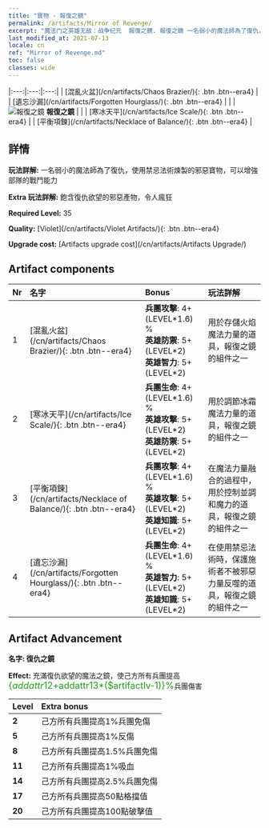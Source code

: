 ```yaml
---
title: "寶物 - 報復之鏡"
permalink: /artifacts/Mirror of Revenge/
excerpt: "魔法门之英雄无敌：战争纪元  報復之鏡. 報復之鏡 一名弱小的魔法師為了復仇，使用禁忌法術煉製的邪惡寶物，可以增強部隊的戰鬥能力"
last_modified_at: 2021-07-13
locale: cn
ref: "Mirror of Revenge.md"
toc: false
classes: wide
---
```


  |:---:|:---:|:---:| 
  |  [混亂火盆](/cn/artifacts/Chaos Brazier/){: .btn .btn--era4} |   |  [遺忘沙漏](/cn/artifacts/Forgotten Hourglass/){: .btn .btn--era4} | 
  |   | ![報復之鏡](/images/t/icon_artifact_35.png) **報復之鏡** |  | 
  |  [寒冰天平](/cn/artifacts/Ice Scale/){: .btn .btn--era4} |   |  [平衡項鍊](/cn/artifacts/Necklace of Balance/){: .btn .btn--era4} | 


## 詳情

 **玩法詳解:** 一名弱小的魔法師為了復仇，使用禁忌法術煉製的邪惡寶物，可以增強部隊的戰鬥能力

 **Extra 玩法詳解:** 飽含復仇欲望的邪惡產物，令人瘋狂

 **Required Level:** 35

 **Quality:** [Violet](/cn/artifacts/Violet Artifacts/){: .btn .btn--era4}

 **Upgrade cost:** [Artifacts upgrade cost](/cn/artifacts/Artifacts Upgrade/)



## Artifact components

  | Nr |    名字    |   Bonus | 玩法詳解 | 
  |:---|:-----------|:--------|:------------| 
  | 1 | [混亂火盆](/cn/artifacts/Chaos Brazier/){: .btn .btn--era4} | **兵團攻擊**: 4+(LEVEL\*1.6) %<br/>**英雄防禦**: 5+(LEVEL\*2)<br/>**英雄智力**: 5+(LEVEL\*2) | 用於存儲火焰魔法力量的道具，報復之鏡的組件之一 | 
  | 2 | [寒冰天平](/cn/artifacts/Ice Scale/){: .btn .btn--era4} | **兵團生命**: 4+(LEVEL\*1.6) %<br/>**英雄攻擊**: 5+(LEVEL\*2)<br/>**英雄防禦**: 5+(LEVEL\*2) | 用於調節冰霜魔法力量的道具，報復之鏡的組件之一 | 
  | 3 | [平衡項鍊](/cn/artifacts/Necklace of Balance/){: .btn .btn--era4} | **兵團攻擊**: 4+(LEVEL\*1.6) %<br/>**英雄攻擊**: 5+(LEVEL\*2)<br/>**英雄知識**: 5+(LEVEL\*2) | 在魔法力量融合的過程中，用於控制並調和魔力的道具，報復之鏡的組件之一 | 
  | 4 | [遺忘沙漏](/cn/artifacts/Forgotten Hourglass/){: .btn .btn--era4} | **兵團生命**: 4+(LEVEL\*1.6) %<br/>**英雄智力**: 5+(LEVEL\*2)<br/>**英雄知識**: 5+(LEVEL\*2) | 在使用禁忌法術時，保護施術者不被邪惡力量反噬的道具，報復之鏡的組件之一 | 


## Artifact Advancement

 **名字: 復仇之鏡**

 **Effect:** 充滿復仇欲望的魔法之鏡，使己方所有兵團提高<span style="color: #1ca216;font-size:18px">{$addattr12+$addattr13*($artifactlv-1)}%</span>兵團傷害

  |  Level  |    Extra bonus  | 
  |:--------|:----------------| 
  | **2** | 己方所有兵團提高1%兵團免傷 | 
  | **5** | 己方所有兵團提高1%反傷 | 
  | **8** | 己方所有兵團提高1.5%兵團免傷 | 
  | **11** | 己方所有兵團提高1%吸血 | 
  | **14** | 己方所有兵團提高2.5%兵團免傷 | 
  | **17** | 己方所有兵團提高50點格擋值 | 
  | **20** | 己方所有兵團提高100點破擊值 | 
